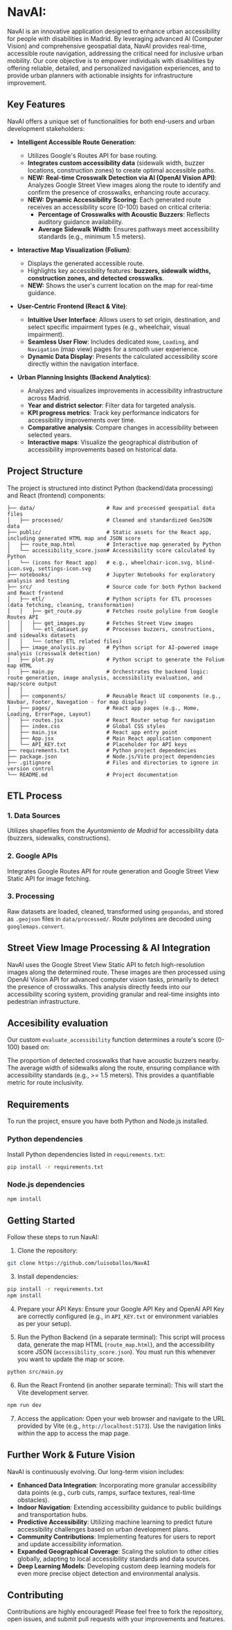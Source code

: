# NavAI: 

NavAI is an innovative application designed to enhance urban accessibility for people with disabilities in Madrid. By leveraging advanced AI (Computer Vision) and comprehensive geospatial data, NavAI provides real-time, accessible route navigation, addressing the critical need for inclusive urban mobility. Our core objective is to empower individuals with disabilities by offering reliable, detailed, and personalized navigation experiences, and to provide urban planners with actionable insights for infrastructure improvement.

## Key Features

NavAI offers a unique set of functionalities for both end-users and urban development stakeholders:

* **Intelligent Accessible Route Generation**:
    * Utilizes Google's Routes API for base routing.
    * **Integrates custom accessibility data** (sidewalk width, buzzer locations, construction zones) to create optimal accessible paths.
    * **NEW:** **Real-time Crosswalk Detection via AI (OpenAI Vision API)**: Analyzes Google Street View images along the route to identify and confirm the presence of crosswalks, enhancing route accuracy.
    * **NEW:** **Dynamic Accessibility Scoring**: Each generated route receives an accessibility score (0-100) based on critical criteria:
        * **Percentage of Crosswalks with Acoustic Buzzers**: Reflects auditory guidance availability.
        * **Average Sidewalk Width**: Ensures pathways meet accessibility standards (e.g., minimum 1.5 meters).

* **Interactive Map Visualization (Folium)**:
    * Displays the generated accessible route.
    * Highlights key accessibility features: **buzzers, sidewalk widths, construction zones, and detected crosswalks**.
    * **NEW:** Shows the user's current location on the map for real-time guidance.

* **User-Centric Frontend (React & Vite)**:
    * **Intuitive User Interface**: Allows users to set origin, destination, and select specific impairment types (e.g., wheelchair, visual impairment).
    * **Seamless User Flow**: Includes dedicated `Home`, `Loading`, and `Navigation` (map view) pages for a smooth user experience.
    * **Dynamic Data Display**: Presents the calculated accessibility score directly within the navigation interface.

* **Urban Planning Insights (Backend Analytics)**:
    * Analyzes and visualizes improvements in accessibility infrastructure across Madrid.
    * **Year and district selector**: Filter data for targeted analysis.
    * **KPI progress metrics**: Track key performance indicators for accessibility improvements over time.
    * **Comparative analysis**: Compare changes in accessibility between selected years.
    * **Interactive maps**: Visualize the geographical distribution of accessibility improvements based on historical data.

## Project Structure

The project is structured into distinct Python (backend/data processing) and React (frontend) components:

```
├── data/                       # Raw and processed geospatial data files
│   ├── processed/              # Cleaned and standardized GeoJSON data
├── public/                     # Static assets for the React app, including generated HTML map and JSON score
│   ├── route_map.html          # Interactive map generated by Python
│   └── accessibility_score.json# Accessibility score calculated by Python
│   └── (icons for React app)   # e.g., wheelchair-icon.svg, blind-icon.svg, settings-icon.svg
├── notebooks/                  # Jupyter Notebooks for exploratory analysis and testing
├── src/                        # Source code for both Python backend and React frontend
│   ├── etl/                    # Python scripts for ETL processes (data fetching, cleaning, transformation)
│   │   ├── get_route.py        # Fetches route polyline from Google Routes API
│   │   ├── get_images.py       # Fetches Street View images
│   │   └── etl_dataset.py      # Processes buzzers, constructions, and sidewalks datasets
│   │   └── (other ETL related files)
│   ├── image_analysis.py       # Python script for AI-powered image analysis (crosswalk detection)
│   ├── plot.py                 # Python script to generate the Folium map HTML
│   ├── main.py                 # Orchestrates the backend logic: route generation, image analysis, accessibility evaluation, and map/score output
│   │
│   ├── components/             # Reusable React UI components (e.g., Navbar, Footer, Navegation - for map display)
│   ├── pages/                  # React app pages (e.g., Home, Loading, ErrorPage, Layout)
│   ├── routes.jsx              # React Router setup for navigation
│   ├── index.css               # Global CSS styles
│   ├── main.jsx                # React app entry point
│   ├── App.jsx                 # Main React application component
│   └── API_KEY.txt             # Placeholder for API keys
├── requirements.txt            # Python project dependencies
├── package.json                # Node.js/Vite project dependencies
├── .gitignore                  # Files and directories to ignore in version control
└── README.md                   # Project documentation
```

## ETL Process

### 1. Data Sources
Utilizes shapefiles from the *Ayuntamiento de Madrid* for accessibility data (buzzers, sidewalks, constructions).

### 2. Google APIs
Integrates Google Routes API for route generation and Google Street View Static API for image fetching.

### 3. Processing
Raw datasets are loaded, cleaned, transformed using `geopandas`, and stored as `.geojson` files in `data/processed/`. Route polylines are decoded using `googlemaps.convert`.

## Street View Image Processing & AI Integration
NavAI uses the Google Street View Static API to fetch high-resolution images along the determined route. These images are then processed using OpenAI Vision API for advanced computer vision tasks, primarily to detect the presence of crosswalks. This analysis directly feeds into our accessibility scoring system, providing granular and real-time insights into pedestrian infrastructure.

## Accesibility evaluation
Our custom `evaluate_accessibility` function determines a route's score (0-100) based on:

The proportion of detected crosswalks that have acoustic buzzers nearby.
The average width of sidewalks along the route, ensuring compliance with accessibility standards (e.g., >= 1.5 meters). This provides a quantifiable metric for route inclusivity.

## Requirements
To run the project, ensure you have both Python and Node.js installed.

### Python dependencies
Install Python dependencies listed in `requirements.txt`:

```bash
pip install -r requirements.txt
```

### Node.js dependencies
```bash
npm install
```

## Getting Started
Follow these steps to run NavAI:
1. Clone the repository:
```bash
git clone https://github.com/luisoballos/NavAI
```
3. Install dependencies:
```bash
pip install -r requirements.txt
npm install
```
4. Prepare your API Keys:
   Ensure your Google API Key and OpenAI API Key are correctly configured (e.g., in `API_KEY.txt` or environment variables as per your setup).

5. Run the Python Backend (in a separate terminal):
   This script will process data, generate the map HTML (`route_map.html`), and the accessibility score JSON (`accessibility_score.json`). You must run this whenever you want to update the map or score.
```bash
python src/main.py
```

6. Run the React Frontend (in another separate terminal):
   This will start the Vite development server.
```bash
npm run dev
```

7. Access the application:
   Open your web browser and navigate to the URL provided by Vite (e.g., `http://localhost:5173`). Use the navigation links within the app to access the map page.

## Further Work & Future Vision
NavAI is continuously evolving. Our long-term vision includes:

- **Enhanced Data Integration**: Incorporating more granular accessibility data points (e.g., curb cuts, ramps, surface textures, real-time obstacles).
- **Indoor Navigation**: Extending accessibility guidance to public buildings and transportation hubs.
- **Predictive Accessibility**: Utilizing machine learning to predict future accessibility challenges based on urban development plans.
- **Community Contributions**: Implementing features for users to report and update accessibility information.
- **Expanded Geographical Coverage**: Scaling the solution to other cities globally, adapting to local accessibility standards and data sources.
- **Deep Learning Models**: Developing custom deep learning models for even more precise object detection and environmental analysis.

## Contributing
Contributions are highly encouraged! Please feel free to fork the repository, open issues, and submit pull requests with your improvements and features.